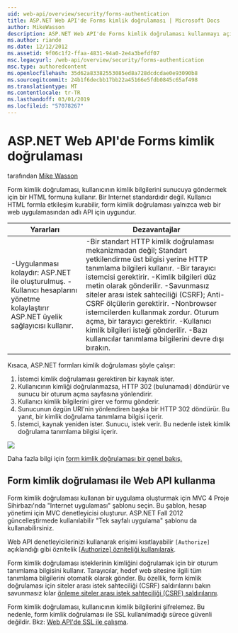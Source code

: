 ```yaml
---
uid: web-api/overview/security/forms-authentication
title: ASP.NET Web API'de Forms kimlik doğrulaması | Microsoft Docs
author: MikeWasson
description: ASP.NET Web API'de Forms kimlik doğrulaması kullanmayı açıklar.
ms.author: riande
ms.date: 12/12/2012
ms.assetid: 9f06c1f2-ffaa-4831-94a0-2e4a3befdf07
msc.legacyurl: /web-api/overview/security/forms-authentication
msc.type: authoredcontent
ms.openlocfilehash: 35d62a83382553085ed8a728dcdcdae0e93090b8
ms.sourcegitcommit: 24b1f6decbb17bb22a45166e5fdb0845c65af498
ms.translationtype: MT
ms.contentlocale: tr-TR
ms.lasthandoff: 03/01/2019
ms.locfileid: "57078267"
---
```

<a name="forms-authentication-in-aspnet-web-api"></a>ASP.NET Web API'de Forms kimlik doğrulaması
====================
tarafından [Mike Wasson](https://github.com/MikeWasson)

Form kimlik doğrulaması, kullanıcının kimlik bilgilerini sunucuya göndermek için bir HTML formuna kullanır. Bir Internet standardıdır değil. Kullanıcı HTML formla etkileşim kurabilir, form kimlik doğrulaması yalnızca web bir web uygulamasından adlı API için uygundur.

| Yararları | Dezavantajlar |
| --- | --- |
| -Uygulanması kolaydır: ASP.NET ile oluşturulmuş. -Kullanıcı hesaplarını yönetme kolaylaştırır ASP.NET üyelik sağlayıcısı kullanır. | -Bir standart HTTP kimlik doğrulaması mekanizmadan değil; Standart yetkilendirme üst bilgisi yerine HTTP tanımlama bilgileri kullanır. -Bir tarayıcı istemcisi gerektirir. -Kimlik bilgileri düz metin olarak gönderilir. -Savunmasız siteler arası istek sahteciliği (CSRF); Anti-CSRF ölçülerin gerektirir. -Nonbrowser istemcilerden kullanmak zordur. Oturum açma, bir tarayıcı gerektirir. -Kullanıcı kimlik bilgileri isteği gönderilir. -Bazı kullanıcılar tanımlama bilgilerini devre dışı bırakın. |

Kısaca, ASP.NET formları kimlik doğrulaması şöyle çalışır:

1. İstemci kimlik doğrulaması gerektiren bir kaynak ister.
2. Kullanıcının kimliği doğrulanmazsa, HTTP 302 (bulunamadı) döndürür ve sunucu bir oturum açma sayfasına yönlendirir.
3. Kullanıcı kimlik bilgilerini girer ve formu gönderir.
4. Sunucunun özgün URI'nin yönlendiren başka bir HTTP 302 döndürür. Bu yanıt, bir kimlik doğrulama tanımlama bilgisi içerir.
5. İstemci, kaynak yeniden ister. Sunucu, istek verir. Bu nedenle istek kimlik doğrulama tanımlama bilgisi içerir.

![](forms-authentication/_static/image1.png)

Daha fazla bilgi için [form kimlik doğrulaması bir genel bakış.](../../../web-forms/overview/older-versions-security/introduction/an-overview-of-forms-authentication-cs.md)

## <a name="using-forms-authentication-with-web-api"></a>Form kimlik doğrulaması ile Web API kullanma

Form kimlik doğrulaması kullanan bir uygulama oluşturmak için MVC 4 Proje Sihirbazı'nda "Internet uygulaması" şablonu seçin. Bu şablon, hesap yönetimi için MVC denetleyicisi oluşturur. ASP.NET Fall 2012 güncelleştirmede kullanılabilir "Tek sayfalı uygulama" şablonu da kullanabilirsiniz.

Web API denetleyicilerinizi kullanarak erişimi kısıtlayabilir `[Authorize]` açıklandığı gibi öznitelik [[Authorize] özniteliği kullanılarak](authentication-and-authorization-in-aspnet-web-api.md#auth3).

Form kimlik doğrulaması isteklerinin kimliğini doğrulamak için bir oturum tanımlama bilgisini kullanır. Tarayıcılar, hedef web sitesine ilgili tüm tanımlama bilgilerini otomatik olarak gönder. Bu özellik, form kimlik doğrulaması için siteler arası istek sahteciliği (CSRF) saldırılarını bakın savunmasız kılar [önleme siteler arası istek sahteciliği (CSRF) saldırılarını](preventing-cross-site-request-forgery-csrf-attacks.md).

Form kimlik doğrulaması, kullanıcının kimlik bilgilerini şifrelemez. Bu nedenle, form kimlik doğrulaması ile SSL kullanılmadığı sürece güvenli değildir. Bkz: [Web API'de SSL ile çalışma](working-with-ssl-in-web-api.md).
